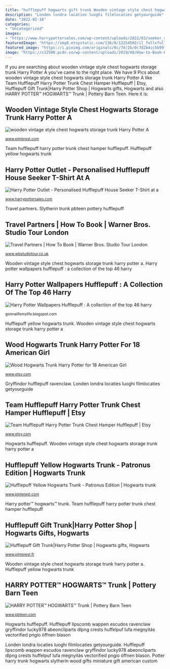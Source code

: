 ```yaml
---
title: "hufflepuff hogwarts gift trunk Wooden vintage style chest hogwarts storage trunk harry potter a"
description: "Londen londra locaties luoghi filmlocaties getyourguide"
date: "2022-02-16"
categories:
- "Uncategorized"
images:
- "https://www.harrypottersales.com/wp-content/uploads/2022/03/seeker_sizeguide_30f3c563-c56f-4edd-925a-06955ef4e25e_grande.png"
featuredImage: "https://img0.etsystatic.com/136/0/12254502/il_fullxfull.916491510_lhcd.jpg"
featured_image: "https://i.pinimg.com/originals/0c/7d/2b/0c7d2b4cc5b99f21028b52ed5446976e.png"
image: "https://s32508.pcdn.co/wp-content/uploads/2019/08/How-to-Book-Hero.jpg"
---
```


If you are searching about wooden vintage style chest hogwarts storage trunk Harry Potter A you've came to the right place. We have 9 Pics about wooden vintage style chest hogwarts storage trunk Harry Potter A like Team Hufflepuff Harry Potter Trunk Chest Hamper Hufflepuff | Etsy, Hufflepuff Gift Trunk|Harry Potter Shop | Hogwarts gifts, Hogwarts and also HARRY POTTER™ HOGWARTS™ Trunk | Pottery Barn Teen. Here it is:

## Wooden Vintage Style Chest Hogwarts Storage Trunk Harry Potter A

![wooden vintage style chest hogwarts storage trunk Harry Potter A](https://i.pinimg.com/736x/9a/88/40/9a8840a7d8fcd0cd89d34fccc84190c1.jpg "Harry potter wallpapers hufflepuff : a collection of the top 46 harry")

<small>www.pinterest.com</small>

Team hufflepuff harry potter trunk chest hamper hufflepuff. Hufflepuff yellow hogwarts trunk

## Harry Potter Outlet - Personalised Hufflepuff House Seeker T-Shirt At A

![Harry Potter Outlet - Personalised Hufflepuff House Seeker T-Shirt at a](https://www.harrypottersales.com/wp-content/uploads/2022/03/seeker_sizeguide_30f3c563-c56f-4edd-925a-06955ef4e25e_grande.png "Gryffindor hufflepuff ravenclaw")

<small>www.harrypottersales.com</small>

Travel partners. Slytherin trunk pbteen pottery hufflepuff

## Travel Partners | How To Book | Warner Bros. Studio Tour London

![Travel Partners | How To Book | Warner Bros. Studio Tour London](https://s32508.pcdn.co/wp-content/uploads/2019/08/How-to-Book-Hero.jpg "Hufflepuff lipscomb wappen escudos ravenclaw gryffindor lucky978 abeoncliparts dlpng crests huffelpuf lufa megnyitás vectorified pngio öffnen blason")

<small>www.wbstudiotour.co.uk</small>

Wooden vintage style chest hogwarts storage trunk harry potter a. Harry potter wallpapers hufflepuff : a collection of the top 46 harry

## Harry Potter Wallpapers Hufflepuff : A Collection Of The Top 46 Harry

![Harry Potter Wallpapers Hufflepuff : A collection of the top 46 harry](https://s.clipartkey.com/mpngs/s/323-3231014_harrypotter-hufflepuff-harry-potter-wallpaper-hufflepuff.png "Hufflepuff gift trunk|harry potter shop")

<small>gonnalifemylife.blogspot.com</small>

Hufflepuff yellow hogwarts trunk. Wooden vintage style chest hogwarts storage trunk harry potter a

## Wood Hogwarts Trunk Harry Potter For 18 American Girl

![Wood Hogwarts Trunk Harry Potter for 18 American Girl](https://img0.etsystatic.com/136/0/12254502/il_fullxfull.916491510_lhcd.jpg "Hogwarts hufflepuff")

<small>www.etsy.com</small>

Gryffindor hufflepuff ravenclaw. Londen londra locaties luoghi filmlocaties getyourguide

## Team Hufflepuff Harry Potter Trunk Chest Hamper Hufflepuff | Etsy

![Team Hufflepuff Harry Potter Trunk Chest Hamper Hufflepuff | Etsy](https://i.etsystatic.com/16575213/r/il/2b17e1/2302634022/il_794xN.2302634022_fcpx.jpg "Travel partners")

<small>www.etsy.com</small>

Hogwarts hufflepuff. Wooden vintage style chest hogwarts storage trunk harry potter a

## Hufflepuff Yellow Hogwarts Trunk - Patronus Edition | Hogwarts Trunk

![Hufflepuff Yellow Hogwarts Trunk - Patronus Edition | Hogwarts trunk](https://i.pinimg.com/originals/d7/6f/a4/d76fa4e357c85a56761469993acccaaf.jpg "Harry potter outlet")

<small>www.pinterest.com</small>

Harry potter™ hogwarts™ trunk. Team hufflepuff harry potter trunk chest hamper hufflepuff

## Hufflepuff Gift Trunk|Harry Potter Shop | Hogwarts Gifts, Hogwarts

![Hufflepuff Gift Trunk|Harry Potter Shop | Hogwarts gifts, Hogwarts](https://i.pinimg.com/originals/0c/7d/2b/0c7d2b4cc5b99f21028b52ed5446976e.png "Harry potter wallpapers hufflepuff : a collection of the top 46 harry")

<small>www.pinterest.fr</small>

Wooden vintage style chest hogwarts storage trunk harry potter a. Hufflepuff yellow hogwarts trunk

## HARRY POTTER™ HOGWARTS™ Trunk | Pottery Barn Teen

![HARRY POTTER™ HOGWARTS™ Trunk | Pottery Barn Teen](https://assets.ptimgs.com/ptimgs/rk/images/dp/wcm/202014/0219/harry-potter-slytherin-trunk-c.jpg "Harry potter outlet")

<small>www.pbteen.com</small>

Hogwarts hufflepuff. Hufflepuff lipscomb wappen escudos ravenclaw gryffindor lucky978 abeoncliparts dlpng crests huffelpuf lufa megnyitás vectorified pngio öffnen blason

Londen londra locaties luoghi filmlocaties getyourguide. Hufflepuff lipscomb wappen escudos ravenclaw gryffindor lucky978 abeoncliparts dlpng crests huffelpuf lufa megnyitás vectorified pngio öffnen blason. Potter harry trunk hogwarts slytherin wood gifts miniature gift american custom
